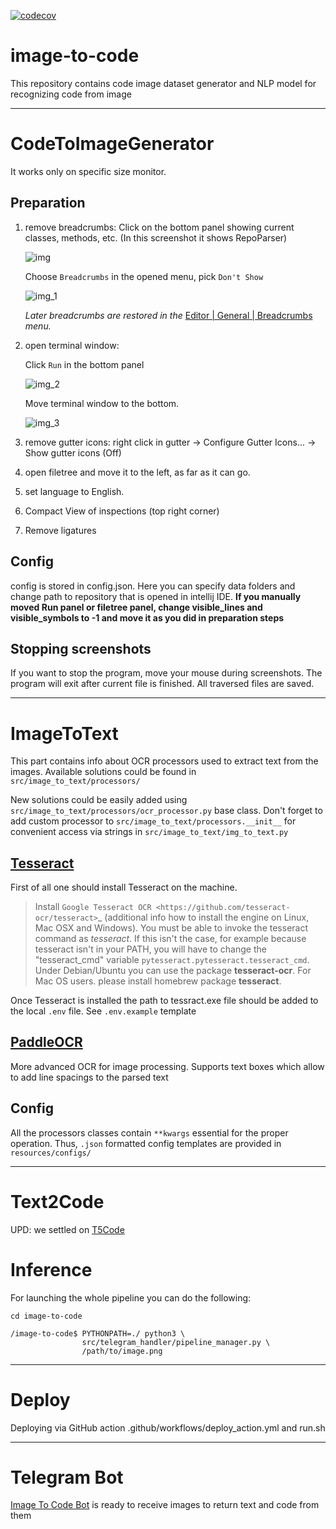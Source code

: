 [![codecov](https://codecov.io/gh/gudarikon/image-to-code/branch/master/graph/badge.svg?token=JP2U7KJIGV)](https://codecov.io/gh/gudarikon/image-to-code)

# image-to-code
This repository contains code image dataset generator and NLP model for recognizing code from image
________
# CodeToImageGenerator
It works only on specific size monitor.

## Preparation

1. remove breadcrumbs:
  Click on the bottom panel showing current classes, methods, etc. (In this screenshot it shows RepoParser)
  
   ![img](https://user-images.githubusercontent.com/62846387/200181326-50657da7-1ae3-4245-8784-5b3647542ca8.png)

   Choose `Breadcrumbs` in the opened menu, pick `Don't Show`
   
   ![img_1](https://user-images.githubusercontent.com/62846387/200181331-f5979156-2284-440b-8554-41ee276a518b.png)



   *Later breadcrumbs are restored in
the* [Editor | General | Breadcrumbs](https://www.jetbrains.com/help/pycharm/settings-editor-breadcrumbs.html)
*menu.*

2. open terminal window:
   
   Click `Run` in the bottom panel
   
   ![img_2](https://user-images.githubusercontent.com/62846387/200181335-de2f7f34-d2dc-4e3d-ab60-786c697e9bb3.png)


   Move terminal window to the bottom.
   
   ![img_3](https://user-images.githubusercontent.com/62846387/200181338-fb38a055-634b-4735-b8c3-575a15e66919.png)

   
3. remove gutter icons: right click in gutter -> Configure Gutter Icons... -> Show gutter icons (Off)
4. open filetree and move it to the left, as far as it can go.
5. set language to English.
6. Compact View of inspections (top right corner)
7. Remove ligatures

## Config
config is stored in config.json. Here you can specify  data folders and change path to repository that is opened in intellij IDE. **If you manually moved Run panel or filetree panel, change visible_lines and visible_symbols to -1 and move it as you did in preparation steps**

## Stopping screenshots
If you want to stop the program, move your mouse during screenshots. The program will exit after current file is finished. All traversed files are saved.
________
# ImageToText

This part contains info about OCR processors used to extract text from the images.
Available solutions could be found in `src/image_to_text/processors/`

New solutions could be easily added using `src/image_to_text/processors/ocr_processor.py` base class. Don't forget to add custom processor to `src/image_to_text/processors.__init__` for convenient access via strings in `src/image_to_text/img_to_text.py `

## [Tesseract](https://github.com/tesseract-ocr/tesseract)

First of all one should install Tesseract on the machine.

> Install `Google Tesseract OCR <https://github.com/tesseract-ocr/tesseract>`_
  (additional info how to install the engine on Linux, Mac OSX and Windows).
  You must be able to invoke the tesseract command as *tesseract*. If this
  isn't the case, for example because tesseract isn't in your PATH, you will
  have to change the "tesseract_cmd" variable ``pytesseract.pytesseract.tesseract_cmd``.
  Under Debian/Ubuntu you can use the package **tesseract-ocr**.
  For Mac OS users. please install homebrew package **tesseract**.

Once Tesseract is installed the path to tessract.exe file should be added to the local `.env` file. See `.env.example` template
  
## [PaddleOCR](https://github.com/PaddlePaddle/PaddleOCR)

More advanced OCR for image processing. Supports text boxes which allow to add line spacings to the parsed text

## Config

All the processors classes contain `**kwargs` essential for the proper operation. Thus, `.json` formatted config templates are provided in `resources/configs/` 

________
# Text2Code
UPD: we settled on [T5Code](https://github.com/salesforce/CodeT5)


# Inference
For launching the whole pipeline you can do the following:
```shell
cd image-to-code
```

```shell
/image-to-code$ PYTHONPATH=./ python3 \
                src/telegram_handler/pipeline_manager.py \
                /path/to/image.png
```

________
# Deploy
Deploying via GitHub action .github/workflows/deploy_action.yml and run.sh

________
# Telegram Bot
[Image To Code Bot](https://t.me/image_to_code_bot)
is ready to receive images to return text and code from them
